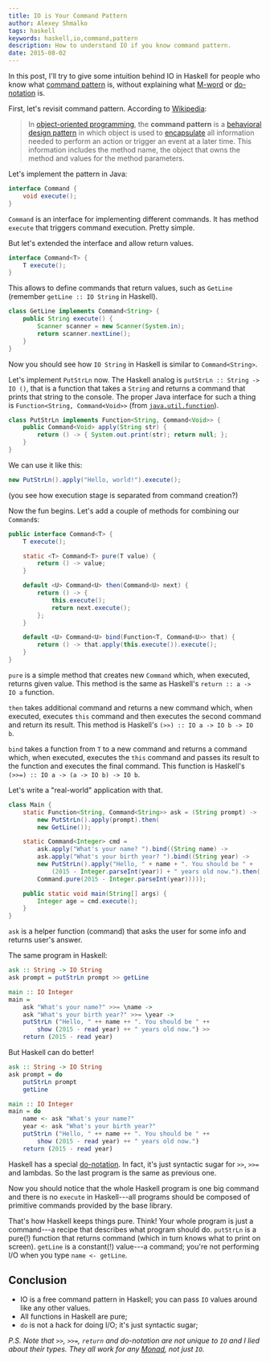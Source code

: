 ```yaml
---
title: IO is Your Command Pattern
author: Alexey Shmalko
tags: haskell
keywords: haskell,io,command,pattern
description: How to understand IO if you know command pattern.
date: 2015-08-02
---
```


In this post, I'll try to give some intuition behind IO in Haskell for people who know what [command pattern](https://en.wikipedia.org/wiki/Command_pattern) is, without explaining what [M-word](https://wiki.haskell.org/Monad) or [do-notation](https://en.wikibooks.org/wiki/Haskell/do_notation) is.

<!--more-->

First, let's revisit command pattern. According to [Wikipedia](https://en.wikipedia.org/wiki/Command_pattern):

> In [object-oriented programming](https://en.wikipedia.org/wiki/Object-oriented_programming), the **command pattern** is a [behavioral](https://en.wikipedia.org/wiki/Behavioral_pattern) [design pattern](https://en.wikipedia.org/wiki/Software_design_pattern) in which object is used to [encapsulate](https://en.wikipedia.org/wiki/Information_hiding) all information needed to perform an action or trigger an event at a later time. This information includes the method name, the object that owns the method and values for the method parameters.

Let's implement the pattern in Java:

```java
interface Command {
    void execute();
}
```

`Command` is an interface for implementing different commands. It has method `execute` that triggers command execution. Pretty simple.

But let's extended the interface and allow return values.

```java
interface Command<T> {
    T execute();
}
```

This allows to define commands that return values, such as `GetLine` (remember `getLine :: IO String` in Haskell).

```java
class GetLine implements Command<String> {
    public String execute() {
        Scanner scanner = new Scanner(System.in);
        return scanner.nextLine();
    }
}
```

Now you should see how `IO String` in Haskell is similar to `Command<String>`.

Let's implement `PutStrLn` now. The Haskell analog is `putStrLn :: String -> IO ()`, that is a function that takes a `String` and returns a command that prints that string to the console. The proper Java interface for such a thing is `Function<String, Command<Void>>` (from [`java.util.function`](https://docs.oracle.com/javase/8/docs/api/java/util/function/Function.html)).

```java
class PutStrLn implements Function<String, Command<Void>> {
    public Command<Void> apply(String str) {
        return () -> { System.out.print(str); return null; };
    }
}
```

We can use it like this:

```java
new PutStrLn().apply("Hello, world!").execute();
```

(you see how execution stage is separated from command creation?)

Now the fun begins. Let's add a couple of methods for combining our `Command`s:

```java
public interface Command<T> {
    T execute();

    static <T> Command<T> pure(T value) {
        return () -> value;
    }

    default <U> Command<U> then(Command<U> next) {
        return () -> {
            this.execute();
            return next.execute();
        };
    }

    default <U> Command<U> bind(Function<T, Command<U>> that) {
        return () -> that.apply(this.execute()).execute();
    }
}
```

`pure` is a simple method that creates new `Command` which, when executed, returns given value. This method is the same as Haskell's `return :: a -> IO a` function.

`then` takes additional command and returns a new command which, when executed, executes `this` command and then executes the second command and return its result. This method is Haskell's `(>>) :: IO a -> IO b -> IO b`.

`bind` takes a function from `T` to a new command and returns a command which, when executed, executes the `this` command and passes its result to the function and executes the final command. This function is Haskell's `(>>=) :: IO a -> (a -> IO b) -> IO b`.

Let's write a "real-world" application with that.

```java
class Main {
    static Function<String, Command<String>> ask = (String prompt) ->
        new PutStrLn().apply(prompt).then(
        new GetLine());

    static Command<Integer> cmd =
        ask.apply("What's your name? ").bind((String name) ->
        ask.apply("What's your birth year? ").bind((String year) ->
        new PutStrLn().apply("Hello, " + name + ". You should be " +
            (2015 - Integer.parseInt(year)) + " years old now.").then(
        Command.pure(2015 - Integer.parseInt(year)))));

    public static void main(String[] args) {
        Integer age = cmd.execute();
    }
}
```

`ask` is a helper function (command) that asks the user for some info and returns user's answer.

The same program in Haskell:

```haskell
ask :: String -> IO String
ask prompt = putStrLn prompt >> getLine

main :: IO Integer
main =
    ask "What's your name?" >>= \name ->
    ask "What's your birth year?" >>= \year ->
    putStrLn ("Hello, " ++ name ++ ". You should be " ++
        show (2015 - read year) ++ " years old now.") >>
    return (2015 - read year)
```

But Haskell can do better!

```haskell
ask :: String -> IO String
ask prompt = do
    putStrLn prompt
    getLine

main :: IO Integer
main = do
    name <- ask "What's your name?"
    year <- ask "What's your birth year?"
    putStrLn ("Hello, " ++ name ++ ". You should be " ++
        show (2015 - read year) ++ " years old now.")
    return (2015 - read year)
```

Haskell has a special [do-notation](https://en.wikibooks.org/wiki/Haskell/do_notation). In fact, it's just syntactic sugar for `>>`, `>>=` and lambdas. So the last program is the same as previous one.

Now you should notice that the whole Haskell program is one big command and there is no `execute` in Haskell---all programs should be composed of primitive commands provided by the base library.

That's how Haskell keeps things pure. Think! Your whole program is just a command---a recipe that describes what program should do. `putStrLn` is a pure(!) function that returns command (which in turn knows what to print on screen). `getLine` is a constant(!) value---a command; you're not performing I/O when you type `name <- getLine`.

## Conclusion

- IO is a free command pattern in Haskell; you can pass `IO` values around like any other values.
- All functions in Haskell are pure;
- `do` is not a hack for doing I/O; it's just syntactic sugar;

_P.S. Note that `>>`, `>>=`, `return` and do-notation are not unique to `IO` and I lied about their types. They all work for any [Monad](https://wiki.haskell.org/Monad), not just `IO`._
